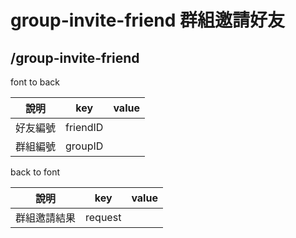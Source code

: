 # group-invite-friend 群組邀請好友
## /group-invite-friend
font to back

| 說明     | key      | value |
| -------- | -------- | ----- |
| 好友編號 | friendID |       |
| 群組編號 | groupID  |       |

back to font

| 說明         | key     | value |
| ------------ | ------- | ----- |
| 群組邀請結果 | request |       |



